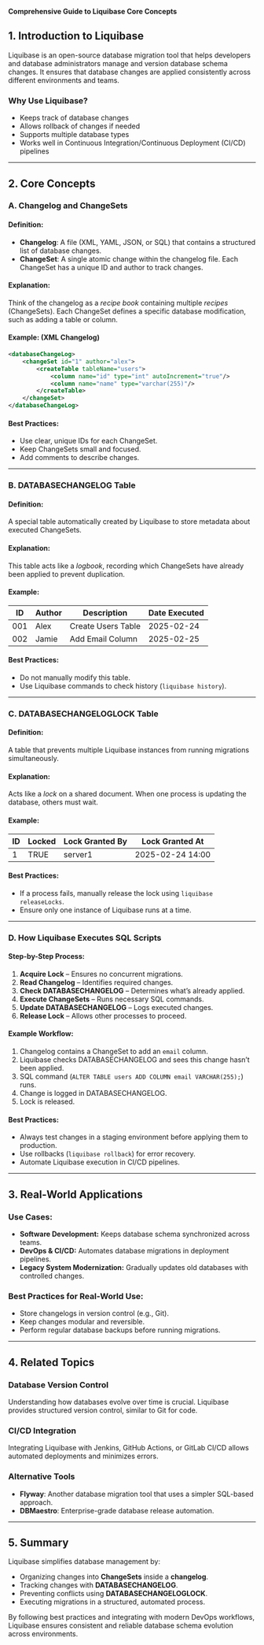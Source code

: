 **Comprehensive Guide to Liquibase Core Concepts**

## 1. Introduction to Liquibase
Liquibase is an open-source database migration tool that helps developers and database administrators manage and version database schema changes. It ensures that database changes are applied consistently across different environments and teams.

### Why Use Liquibase?
- Keeps track of database changes
- Allows rollback of changes if needed
- Supports multiple database types
- Works well in Continuous Integration/Continuous Deployment (CI/CD) pipelines

---

## 2. Core Concepts
### **A. Changelog and ChangeSets**
#### **Definition:**
- **Changelog**: A file (XML, YAML, JSON, or SQL) that contains a structured list of database changes.
- **ChangeSet**: A single atomic change within the changelog file. Each ChangeSet has a unique ID and author to track changes.

#### **Explanation:**
Think of the changelog as a *recipe book* containing multiple *recipes* (ChangeSets). Each ChangeSet defines a specific database modification, such as adding a table or column.

#### **Example:** (XML Changelog)
```xml
<databaseChangeLog>
    <changeSet id="1" author="alex">
        <createTable tableName="users">
            <column name="id" type="int" autoIncrement="true"/>
            <column name="name" type="varchar(255)"/>
        </createTable>
    </changeSet>
</databaseChangeLog>
```

#### **Best Practices:**
- Use clear, unique IDs for each ChangeSet.
- Keep ChangeSets small and focused.
- Add comments to describe changes.

---

### **B. DATABASECHANGELOG Table**
#### **Definition:**
A special table automatically created by Liquibase to store metadata about executed ChangeSets.

#### **Explanation:**
This table acts like a *logbook*, recording which ChangeSets have already been applied to prevent duplication.

#### **Example:**
| ID  | Author | Description         | Date Executed |
|-----|--------|--------------------|---------------|
| 001 | Alex   | Create Users Table | 2025-02-24    |
| 002 | Jamie  | Add Email Column   | 2025-02-25    |

#### **Best Practices:**
- Do not manually modify this table.
- Use Liquibase commands to check history (`liquibase history`).

---

### **C. DATABASECHANGELOGLOCK Table**
#### **Definition:**
A table that prevents multiple Liquibase instances from running migrations simultaneously.

#### **Explanation:**
Acts like a *lock* on a shared document. When one process is updating the database, others must wait.

#### **Example:**
| ID | Locked | Lock Granted By | Lock Granted At |
|----|--------|----------------|-----------------|
| 1  | TRUE   | server1         | 2025-02-24 14:00 |

#### **Best Practices:**
- If a process fails, manually release the lock using `liquibase releaseLocks`.
- Ensure only one instance of Liquibase runs at a time.

---

### **D. How Liquibase Executes SQL Scripts**
#### **Step-by-Step Process:**
1. **Acquire Lock** – Ensures no concurrent migrations.
2. **Read Changelog** – Identifies required changes.
3. **Check DATABASECHANGELOG** – Determines what’s already applied.
4. **Execute ChangeSets** – Runs necessary SQL commands.
5. **Update DATABASECHANGELOG** – Logs executed changes.
6. **Release Lock** – Allows other processes to proceed.

#### **Example Workflow:**
1. Changelog contains a ChangeSet to add an `email` column.
2. Liquibase checks DATABASECHANGELOG and sees this change hasn’t been applied.
3. SQL command (`ALTER TABLE users ADD COLUMN email VARCHAR(255);`) runs.
4. Change is logged in DATABASECHANGELOG.
5. Lock is released.

#### **Best Practices:**
- Always test changes in a staging environment before applying them to production.
- Use rollbacks (`liquibase rollback`) for error recovery.
- Automate Liquibase execution in CI/CD pipelines.

---

## 3. Real-World Applications
### **Use Cases:**
- **Software Development:** Keeps database schema synchronized across teams.
- **DevOps & CI/CD:** Automates database migrations in deployment pipelines.
- **Legacy System Modernization:** Gradually updates old databases with controlled changes.

### **Best Practices for Real-World Use:**
- Store changelogs in version control (e.g., Git).
- Keep changes modular and reversible.
- Perform regular database backups before running migrations.

---

## 4. Related Topics
### **Database Version Control**
Understanding how databases evolve over time is crucial. Liquibase provides structured version control, similar to Git for code.

### **CI/CD Integration**
Integrating Liquibase with Jenkins, GitHub Actions, or GitLab CI/CD allows automated deployments and minimizes errors.

### **Alternative Tools**
- **Flyway**: Another database migration tool that uses a simpler SQL-based approach.
- **DBMaestro**: Enterprise-grade database release automation.

---

## 5. Summary
Liquibase simplifies database management by:
- Organizing changes into **ChangeSets** inside a **changelog**.
- Tracking changes with **DATABASECHANGELOG**.
- Preventing conflicts using **DATABASECHANGELOGLOCK**.
- Executing migrations in a structured, automated process.

By following best practices and integrating with modern DevOps workflows, Liquibase ensures consistent and reliable database schema evolution across environments.

